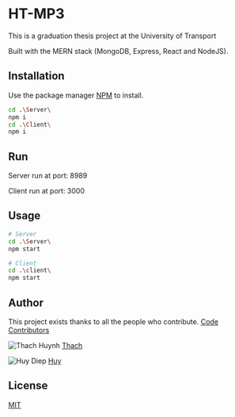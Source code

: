 # HT-MP3

This is a graduation thesis project at the University of Transport

Built with the MERN stack (MongoDB, Express, React and NodeJS).

## Installation
Use the package manager [NPM](https://www.npmjs.com/) to install.

```bash
cd .\Server\
npm i
cd .\Client\
npm i
```

## Run

Server run at port: 8989

Client run at port: 3000

## Usage

```bash
# Server
cd .\Server\
npm start

# Client
cd .\client\
npm start
```

## Author

This project exists thanks to all the people who contribute.
<a href="https://github.com/VuongHuy2k1/HT-MP3/graphs/contributors">Code Contributors</a>


![Thach Huynh](https://avatars.githubusercontent.com/u/75834703?s=40&v=4 "Thach") [Thach](https://www.facebook.com/Thach.Huynh.ZoneNop)

![Huy Diep](https://avatars.githubusercontent.com/u/96243959?s=48&v=4 "Huy") [Huy](https://www.facebook.com/huy.diep.3388630)


## License

[MIT](https://choosealicense.com/licenses/mit/)


